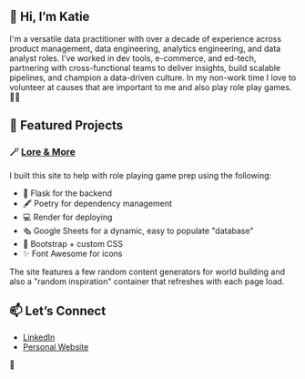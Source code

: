 ## 👋 Hi, I’m Katie

I'm a versatile data practitioner with over a decade of experience across product management, data engineering, analytics engineering, and data analyst roles. I’ve worked in dev tools, e-commerce, and ed-tech, partnering with cross-functional teams to deliver insights, build scalable pipelines, and champion a data-driven culture. In my non-work time I love to volunteer at causes that are important to me and also play role play games. 🧙‍♀️


## 🧪 Featured Projects

### 🪄 [Lore & More](https://github.com/ohitsmekatie/ohitsmetables) 

I built this site to help with role playing game prep using the following:

- 🐍 Flask for the backend
- 🖋️ Poetry for dependency management
- 💻 Render for deploying
- 🗞️ Google Sheets for a dynamic, easy to populate "database"
- 💄 Bootstrap + custom CSS
- ✨ Font Awesome for icons

The site features a few random content generators for world building and also a "random inspiration" container that refreshes with each page load. 


## 📫 Let’s Connect

- [LinkedIn](https://www.linkedin.com/in/katiesipos/)
- [Personal Website](https://whatisakatie.me/)


🌻

